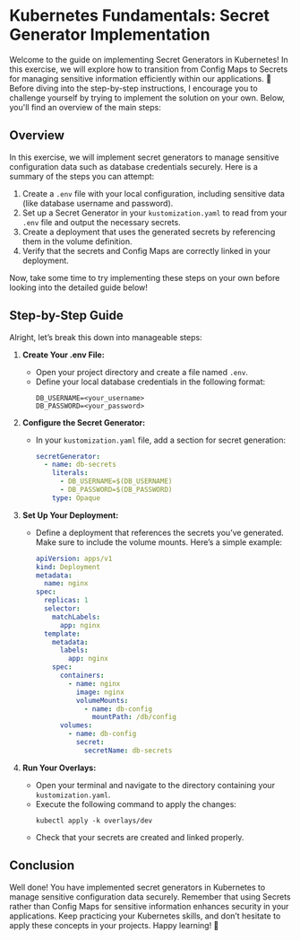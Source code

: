 # Kubernetes Fundamentals: Secret Generator Implementation

Welcome to the guide on implementing Secret Generators in Kubernetes! In this exercise, we will explore how to transition from Config Maps to Secrets for managing sensitive information efficiently within our applications. 🌟 Before diving into the step-by-step instructions, I encourage you to challenge yourself by trying to implement the solution on your own. Below, you'll find an overview of the main steps:

## Overview

In this exercise, we will implement secret generators to manage sensitive configuration data such as database credentials securely. Here is a summary of the steps you can attempt:

1. Create a `.env` file with your local configuration, including sensitive data (like database username and password).
2. Set up a Secret Generator in your `kustomization.yaml` to read from your `.env` file and output the necessary secrets.
3. Create a deployment that uses the generated secrets by referencing them in the volume definition.
4. Verify that the secrets and Config Maps are correctly linked in your deployment.

Now, take some time to try implementing these steps on your own before looking into the detailed guide below!

## Step-by-Step Guide

Alright, let’s break this down into manageable steps:

1. **Create Your .env File:**

   - Open your project directory and create a file named `.env`.
   - Define your local database credentials in the following format:
     ```
     DB_USERNAME=<your_username>
     DB_PASSWORD=<your_password>
     ```

2. **Configure the Secret Generator:**

   - In your `kustomization.yaml` file, add a section for secret generation:
     ```yaml
     secretGenerator:
       - name: db-secrets
         literals:
           - DB_USERNAME=$(DB_USERNAME)
           - DB_PASSWORD=$(DB_PASSWORD)
         type: Opaque
     ```

3. **Set Up Your Deployment:**

   - Define a deployment that references the secrets you’ve generated. Make sure to include the volume mounts. Here’s a simple example:
     ```yaml
     apiVersion: apps/v1
     kind: Deployment
     metadata:
       name: nginx
     spec:
       replicas: 1
       selector:
         matchLabels:
           app: nginx
       template:
         metadata:
           labels:
             app: nginx
         spec:
           containers:
             - name: nginx
               image: nginx
               volumeMounts:
                 - name: db-config
                   mountPath: /db/config
           volumes:
             - name: db-config
               secret:
                 secretName: db-secrets
     ```

4. **Run Your Overlays:**
   - Open your terminal and navigate to the directory containing your `kustomization.yaml`.
   - Execute the following command to apply the changes:
     ```
     kubectl apply -k overlays/dev
     ```
   - Check that your secrets are created and linked properly.

## Conclusion

Well done! You have implemented secret generators in Kubernetes to manage sensitive configuration data securely. Remember that using Secrets rather than Config Maps for sensitive information enhances security in your applications. Keep practicing your Kubernetes skills, and don’t hesitate to apply these concepts in your projects. Happy learning! 🚀
